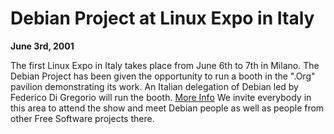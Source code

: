
Debian Project at Linux Expo in Italy
=====================================


**June 3rd, 2001**


The first Linux Expo in Italy takes place from June 6th to 7th in
Milano. The Debian Project has been given the opportunity to run a
booth in the ".Org" pavilion demonstrating its work. An Italian
delegation of Debian led by Federico Di Gregorio will run the booth.
[More Info](https://www.debian.org/events/2001/0606-lemilan)
We invite everybody in this area to attend the show and meet Debian
people as well as people from other Free Software projects there.







